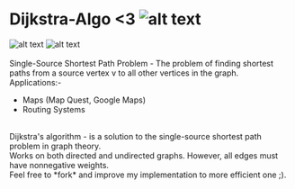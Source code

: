 # Dijkstra-Algo <3 ![alt text](https://media3.giphy.com/media/26BRv0ThflsHCqDrG/giphy.gif?cid=790b76115d3b1e34505450684d74fa8a&rid=giphy.gif=100x100)<br>
![alt text](https://www3.cs.stonybrook.edu/~skiena/combinatorica/animations/anim/dijkstra.gif) ![alt text](https://upload.wikimedia.org/wikipedia/commons/thumb/5/57/Dijkstra_Animation.gif/220px-Dijkstra_Animation.gif)
<br><br>
Single-Source Shortest Path Problem - The problem of finding shortest paths from a source vertex v to all other vertices in the graph.
<br>
Applications:- <br>
- Maps (Map Quest, Google Maps) <br>
- Routing Systems
<br>
Dijkstra's algorithm - is a solution to the single-source shortest path problem in graph theory. 
 <br>
Works on both directed and undirected graphs. However, all edges must have nonnegative weights.
<br> 
Feel free to *fork* and improve my implementation to more efficient one ;).
